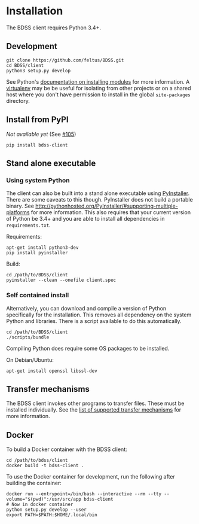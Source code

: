 # Installation

The BDSS client requires Python 3.4+.

## Development

```Shell
git clone https://github.com/feltus/BDSS.git
cd BDSS/client
python3 setup.py develop
```

See Python's [documentation on installing modules](https://docs.python.org/3/install/) for more information.
A [virtualenv](https://virtualenv.pypa.io/en/stable/) may be be useful for isolating from other projects
or on a shared host where you don't have permission to install in the global `site-packages` directory.

## Install from PyPI

_Not available yet_ (See [#105](https://github.com/feltus/BDSS/issues/105))

```Shell
pip install bdss-client
```

## Stand alone executable

### Using system Python

The client can also be built into a stand alone executable using [PyInstaller](http://www.pyinstaller.org/).
There are some caveats to this though. PyInstaller does not build a portable binary. See
http://pythonhosted.org/PyInstaller/#supporting-multiple-platforms for more information.
This also requires that your current version of Python be 3.4+ and you are able to install
all dependencies in `requirements.txt`.

Requirements:

```Shell
apt-get install python3-dev
pip install pyinstaller
```

Build:

```Shell
cd /path/to/BDSS/client
pyinstaller --clean --onefile client.spec
```

### Self contained install

Alternatively, you can download and compile a version of Python specifically for the
installation. This removes all dependency on the system Python and libraries. There
is a script available to do this automatically.

```Shell
cd /path/to/BDSS/client
./scripts/bundle
```

Compiling Python does require some OS packages to be installed.

On Debian/Ubuntu:
```Shell
apt-get install openssl libssl-dev
```

## Transfer mechanisms

The BDSS client invokes other programs to transfer files. These must be installed individually. See the
[list of supported transfer mechanisms](/client/docs/transfer_mechanisms/README.md) for more information.

## Docker

To build a Docker container with the BDSS client:

```Shell
cd /path/to/bdss/client
docker build -t bdss-client .
```

To use the Docker container for development, run the following after building the container:

```Shell
docker run --entrypoint=/bin/bash --interactive --rm --tty --volume="$(pwd)":/usr/src/app bdss-client
# Now in docker container
python setup.py develop --user
export PATH=$PATH:$HOME/.local/bin
```
